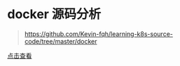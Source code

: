 # docker 源码分析
> https://github.com/Kevin-fqh/learning-k8s-source-code/tree/master/docker

[点击查看](https://github.com/Kevin-fqh/learning-k8s-source-code/tree/master/docker)